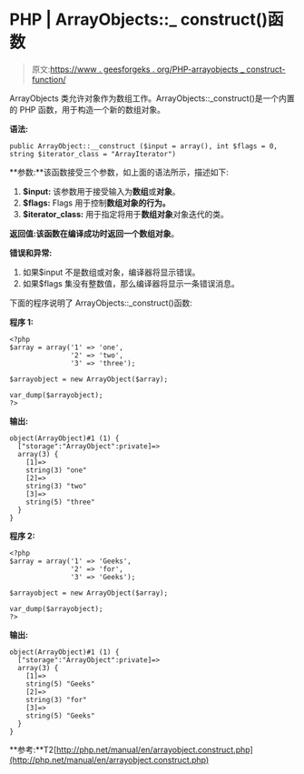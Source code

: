# PHP | ArrayObjects::_ construct()函数

> 原文:[https://www . geesforgeks . org/PHP-arrayobjects _ construct-function/](https://www.geeksforgeeks.org/php-arrayobjects_construct-function/)

ArrayObjects 类允许对象作为数组工作。ArrayObjects::_construct()是一个内置的 PHP 函数，用于构造一个新的数组对象。

**语法:**

```
public ArrayObject::__construct ($input = array(), int $flags = 0, 
string $iterator_class = "ArrayIterator")

```

**参数:**该函数接受三个参数，如上面的语法所示，描述如下:

1.  **$input:** 该参数用于接受输入为**数组**或**对象**。
2.  **$flags:** Flags 用于控制**数组对象的行为。**
3.  **$iterator_class:** 用于指定将用于**数组对象**对象迭代的类。

**返回值:**该函数在编译成功时返回一个**数组对象**。

**错误和异常:**

1.  如果$input 不是数组或对象，编译器将显示错误。
2.  如果$flags 集没有整数值，那么编译器将显示一条错误消息。

下面的程序说明了 ArrayObjects::_construct()函数:

**程序 1:**

```
<?php
$array = array('1' => 'one',
               '2' => 'two',
               '3' => 'three');

$arrayobject = new ArrayObject($array);

var_dump($arrayobject);
?>
```

**输出:**

```
object(ArrayObject)#1 (1) {
  ["storage":"ArrayObject":private]=>
  array(3) {
    [1]=>
    string(3) "one"
    [2]=>
    string(3) "two"
    [3]=>
    string(5) "three"
  }
}

```

**程序 2:**

```
<?php
$array = array('1' => 'Geeks',
               '2' => 'for',
               '3' => 'Geeks');

$arrayobject = new ArrayObject($array);

var_dump($arrayobject);
?>
```

**输出:**

```
object(ArrayObject)#1 (1) {
  ["storage":"ArrayObject":private]=>
  array(3) {
    [1]=>
    string(5) "Geeks"
    [2]=>
    string(3) "for"
    [3]=>
    string(5) "Geeks"
  }
}

```

**参考:**T2[http://php.net/manual/en/arrayobject.construct.php](http://php.net/manual/en/arrayobject.construct.php)